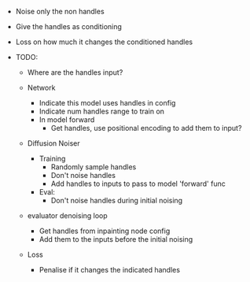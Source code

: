

- Noise only the non handles
- Give the handles as conditioning
- Loss on how much it changes the conditioned handles

- TODO:
    - Where are the handles input?

    - Network
        - Indicate this model uses handles in config
        - Indicate num handles range to train on
        - In model forward
            - Get handles, use positional encoding to add them to input?
    - Diffusion Noiser
        - Training
            - Randomly sample handles
            - Don't noise handles
            - Add handles to inputs to pass to model 'forward' func
        - Eval:
            - Don't noise handles during initial noising
    - evaluator denoising loop
        - Get handles from inpainting node config
        - Add them to the inputs before the initial noising
    - Loss
        - Penalise if it changes the indicated handles
